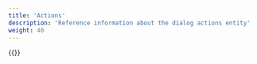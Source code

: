 ```yaml
---
title: 'Actions'
description: 'Reference information about the dialog actions entity'
weight: 40
---
```


{{<children />}}

